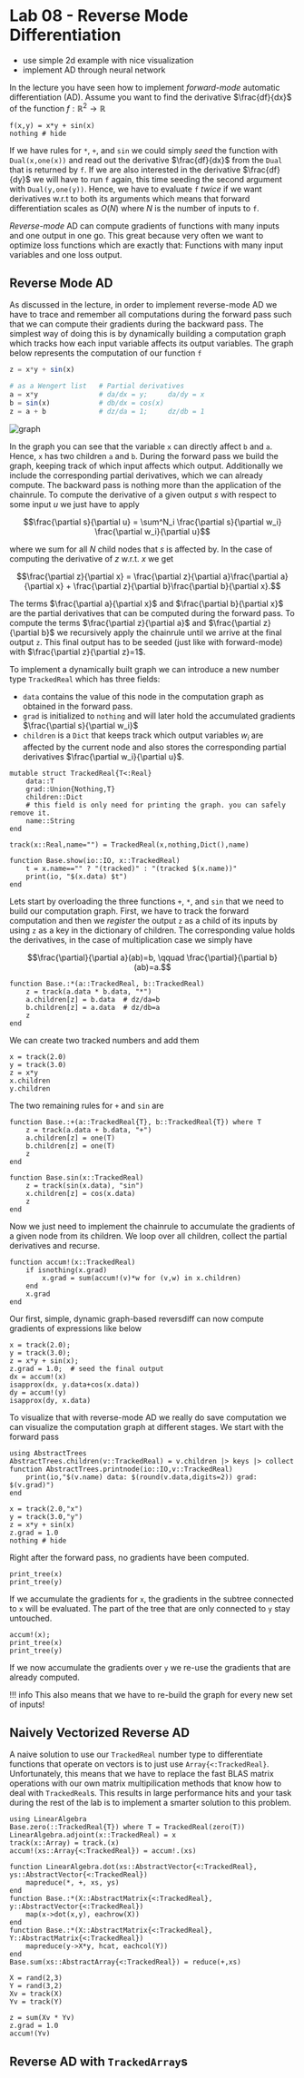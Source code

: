 # Lab 08 - Reverse Mode Differentiation

* use simple 2d example with nice visualization
* implement AD through neural network


In the lecture you have seen how to implement *forward-mode* automatic
differentiation (AD). Assume you want to find the derivative $\frac{df}{dx}$ of
the function $f:\mathbb R^2 \rightarrow \mathbb R$
```@example lab08
f(x,y) = x*y + sin(x)
nothing # hide
```
If we have rules for `*`, `+`, and `sin` we could simply *seed* the function with
`Dual(x,one(x))` and read out the derivative $\frac{df}{dx}$ from the `Dual` that is returned
by `f`. If we are also interested in the derivative $\frac{df}{dy}$ we will have
to run `f` again, this time seeding the second argument with `Dual(y,one(y))`.
Hence, we have to evaluate `f` *twice* if we want derivatives w.r.t to both its
arguments which means that forward differentiation scales as $O(N)$ where $N$ is
the number of inputs to `f`.

*Reverse-mode* AD can compute gradients of functions with many inputs and one
output in one go. This great because very often we want to optimize loss
functions which are exactly that: Functions with many input variables and one
loss output.

## Reverse Mode AD

As discussed in the lecture, in order to implement reverse-mode AD we
have to trace and remember all computations during the forward pass such that we can compute
their gradients during the backward pass. The simplest way of doing this is by
dynamically building a computation graph which tracks how each input variable
affects its output variables. The graph below represents the computation
of our function `f`
```julia
z = x*y + sin(x)

# as a Wengert list   # Partial derivatives
a = x*y               # da/dx = y;     da/dy = x
b = sin(x)            # db/dx = cos(x)
z = a + b             # dz/da = 1;     dz/db = 1
```

![graph](graph.png)

In the graph you can see that the variable `x` can directly affect `b` and `a`.
Hence, `x` has two children `a` and `b`.  During the forward pass we build the
graph, keeping track of which input affects which output.
Additionally we include the corresponding partial derivatives, which we can already compute.
The backward pass is nothing more than the application of the chainrule. To compute
the derivative of a given output $s$ with respect to some input $u$ we just have
to apply
```math
\frac{\partial s}{\partial u} = \sum^N_i \frac{\partial s}{\partial w_i} \frac{\partial w_i}{\partial u}
```
where we sum for all $N$ child nodes that $s$ is affected by. In the case of computing
the derivative of $z$ w.r.t. $x$ we get
```math
\frac{\partial z}{\partial x} = \frac{\partial z}{\partial a}\frac{\partial a}{\partial x}
                              + \frac{\partial z}{\partial b}\frac{\partial b}{\partial x}.
```
The terms $\frac{\partial a}{\partial x}$ and $\frac{\partial b}{\partial x}$
are the partial derivatives that can be computed during the forward pass.  To
compute the terms $\frac{\partial z}{\partial a}$ and $\frac{\partial
z}{\partial b}$ we recursively apply the chainrule until we arrive at the final
output `z`.  This final output has to be seeded (just like with forward-mode)
with $\frac{\partial z}{\partial z}=1$.

To implement a dynamically built graph we can introduce a new number type
`TrackedReal` which has three fields:
* `data` contains the value of this node in the computation graph as obtained
  in the forward pass.
* `grad` is initialized to `nothing` and will later hold the accumulated gradients $\frac{\partial s}{\partial w_i}$
* `children` is a `Dict` that keeps track which output variables $w_i$ are affected
  by the current node and also stores the corresponding partial derivatives
  $\frac{\partial w_i}{\partial u}$.

```@example lab08
mutable struct TrackedReal{T<:Real}
    data::T
    grad::Union{Nothing,T}
    children::Dict
    # this field is only need for printing the graph. you can safely remove it.
    name::String
end

track(x::Real,name="") = TrackedReal(x,nothing,Dict(),name)

function Base.show(io::IO, x::TrackedReal)
    t = x.name=="" ? "(tracked)" : "(tracked $(x.name))"
    print(io, "$(x.data) $t")
end
```

Lets start by overloading the three functions `+`, `*`, and `sin` that we need
to build our computation graph. First, we have to track the forward computation
and then we *register* the output `z` as a child of its inputs by using `z`
as a key in the dictionary of children. The corresponding value holds the 
derivatives, in the case of multiplication case we simply have
```math
\frac{\partial}{\partial a}(ab)=b, \qquad
\frac{\partial}{\partial b}(ab)=a.
```
```@example lab08
function Base.:*(a::TrackedReal, b::TrackedReal)
    z = track(a.data * b.data, "*")
    a.children[z] = b.data  # dz/da=b
    b.children[z] = a.data  # dz/db=a
    z
end
```
We can create two tracked numbers and add them
```@repl lab08
x = track(2.0)
y = track(3.0)
z = x*y
x.children
y.children
```
The two remaining rules for `+` and `sin` are
```@example lab08
function Base.:+(a::TrackedReal{T}, b::TrackedReal{T}) where T
    z = track(a.data + b.data, "+")
    a.children[z] = one(T)
    b.children[z] = one(T)
    z
end

function Base.sin(x::TrackedReal)
    z = track(sin(x.data), "sin")
    x.children[z] = cos(x.data)
    z
end
```
Now we just need to implement the chainrule to accumulate the gradients of a
given node from its children. We loop over all children, collect the partial
derivatives and recurse.
```@example lab08
function accum!(x::TrackedReal)
    if isnothing(x.grad)
        x.grad = sum(accum!(v)*w for (v,w) in x.children)
    end
    x.grad
end
```

Our first, simple, dynamic graph-based reversdiff can now compute gradients of
expressions like below
```@repl lab08
x = track(2.0);
y = track(3.0);
z = x*y + sin(x);
z.grad = 1.0;  # seed the final output
dx = accum!(x)
isapprox(dx, y.data+cos(x.data))
dy = accum!(y)
isapprox(dy, x.data)
```

To visualize that with reverse-mode AD we really do save computation we can
visualize the computation graph at different stages. We start with the forward
pass
```@example lab08
using AbstractTrees
AbstractTrees.children(v::TrackedReal) = v.children |> keys |> collect
function AbstractTrees.printnode(io::IO,v::TrackedReal)
    print(io,"$(v.name) data: $(round(v.data,digits=2)) grad: $(v.grad)")
end

x = track(2.0,"x")
y = track(3.0,"y")
z = x*y + sin(x)
z.grad = 1.0
nothing # hide
```
Right after the forward pass, no gradients have been computed.
```@repl lab08
print_tree(x)
print_tree(y)
```
If we accumulate the gradients for `x`, the gradients in the subtree connected
to `x` will be evaluated. The part of the tree that are only connected to `y`
stay untouched.
```@repl lab08
accum!(x);
print_tree(x)
print_tree(y)
```
If we now accumulate the gradients over `y` we re-use the gradients that are already
computed.

!!! info
    This also means that we have to re-build the graph for every new set of inputs!


## Naively Vectorized Reverse AD

A naive solution to use our `TrackedReal` number type to differentiate
functions that operate on vectors is to just use `Array{<:TrackedReal}`.
Unfortunately, this means that we have to replace the fast BLAS matrix
operations with our own matrix multipilication methods that know how to deal
with `TrackedReal`s.  This results in large performance hits and your task
during the rest of the lab is to implement a smarter solution to this problem.

```@example lab08
using LinearAlgebra
Base.zero(::TrackedReal{T}) where T = TrackedReal(zero(T))
LinearAlgebra.adjoint(x::TrackedReal) = x
track(x::Array) = track.(x)
accum!(xs::Array{<:TrackedReal}) = accum!.(xs)

function LinearAlgebra.dot(xs::AbstractVector{<:TrackedReal}, ys::AbstractVector{<:TrackedReal})
    mapreduce(*, +, xs, ys)
end
function Base.:*(X::AbstractMatrix{<:TrackedReal}, y::AbstractVector{<:TrackedReal})
    map(x->dot(x,y), eachrow(X))
end
function Base.:*(X::AbstractMatrix{<:TrackedReal}, Y::AbstractMatrix{<:TrackedReal})
    mapreduce(y->X*y, hcat, eachcol(Y))
end
Base.sum(xs::AbstractArray{<:TrackedReal}) = reduce(+,xs)

X = rand(2,3)
Y = rand(3,2)
Xv = track(X)
Yv = track(Y)

z = sum(Xv * Yv)
z.grad = 1.0
accum!(Yv)
```

## Reverse AD with `TrackedArray`s
